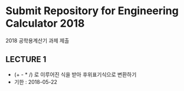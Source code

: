 # Submit Repository for Engineering Calculator 2018
2018 공학용계산기 과제 제출

## LECTURE 1
* (+ - * /) 로 이루어진 식을 받아 후위표기식으로 변환하기
* 기한 : 2018-05-22
